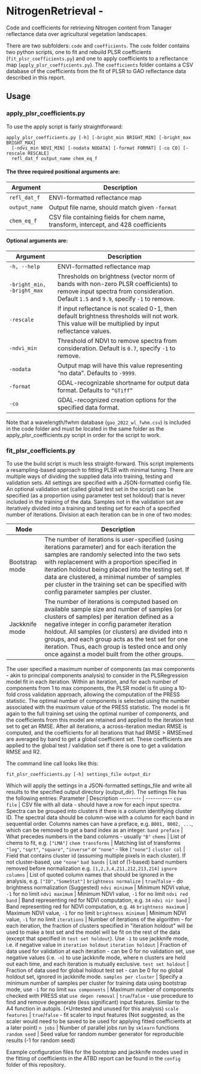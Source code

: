 # NitrogenRetrieval - 
Code and coefficients for retrieving Nitrogen content from Tanager reflectance data over agricultural vegetation landscapes.

There are two subfolders: `code` and `coefficients`. The `code` folder contains two python scripts, one to fit and rebuild PLSR coefficients (`fit_plsr_coefficients.py`) and one to apply coefficients to a reflectance map (`apply_plsr_coefficients.py`).  The `coefficients` folder contains a CSV database of the coefficients from the fit of PLSR to GAO reflectance data described in this report.

## Usage
### apply_plsr_coefficients.py

To use the apply script is fairly straightforward:
```
apply_plsr_coefficients.py [-h] [-bright_min BRIGHT_MIN] [-bright_max BRIGHT_MAX]
  [-ndvi_min NDVI_MIN] [-nodata NODATA] [-format FORMAT] [-co CO] [-rescale RESCALE]
  refl_dat_f output_name chem_eq_f
```
#### The three required positional arguments are:
Argument   | Description
---------- | ------------------------------
`refl_dat_f` | ENVI-formatted reflectance map
`output_name` | Output file name, should match given `-format`
`chem_eq_f` | CSV file containing fields for chem name, transform, intercept, and 428 coefficients


#### Optional arguments are: 
Argument   | Description
---------- | ------------------------------
`-h, --help` | ENVI-formatted reflectance map
`-bright_min, -bright_max` | Thresholds on brightness (vector norm of bands with non-zero PLSR coefficients) to remove input spectra from consideration. Default `1.5` and `9.9`, specify `-1` to remove.
`-rescale` | If input reflectance is not scaled 0-1, then default brightness thresholds will not work. This value will be multiplied by input reflectance values.
`-ndvi_min` | Threshold of NDVI to remove spectra from consideration. Default is `0.7`, specify `-1` to remove.
`-nodata` | Output map will have this value representing “no data”. Defaults to `-9999`.
`-format` | GDAL-recognizable shortname for output data format. Defaults to `“GTiff”`
`-co` | GDAL-recognized creation options for the specified data format.

Note that a wavelength/fwhm database (`gao_2022_wl_fwhm.csv`) is included in the code folder and must be located in the same folder as the apply_plsr_coefficients.py script in order for the script to work.

### fit_plsr_coefficients.py
To use the build script is much less straight-forward. This script implements a resampling-based approach to fitting PLSR with minimal tuning. There are multiple ways of dividing the supplied data into training, testing and validation sets. All settings are specified with a JSON-formatted config file. An optional validation set (called global test set in the script) can be specified (as a proportion using parameter test set holdout) that is never included in the training of the data. Samples not in the validation set are iteratively divided into a training and testing set for each of a specified number of iterations. Division at each iteration can be in one of two modes:

Mode | Description
---- | -----------
Bootstrap mode | The number of iterations is user-specified (using iterations parameter) and for each iteration the samples are randomly selected into the two sets with replacement with a proportion specified in iteration holdout being placed into the testing set. If data are clustered, a minimal number of samples per cluster in the training set can be specified with config parameter samples per cluster.
Jackknife mode | The number of iterations is computed based on available sample size and number of samples (or clusters of samples) per iteration defined as a negative integer in config parameter iteration holdout. All samples (or clusters) are divided into n groups, and each group acts as the test set for one iteration. Thus, each group is tested once and only once against a model built from the other groups.


The user specified a maximum number of components (as max components - akin to principal components analysis) to consider in the PLSRegression model fit in each iteration. Within an iteration, and for each number of components from 1 to max components, the PLSR model is fit using a 10-fold cross validation approach, allowing the computation of the PRESS statistic. The optimal number of components is selected using the number associated with the maximum value of the PRESS statistic. The model is fit again to the full training set using the optimal number of components, and the coefficients from this model are retained and applied to the iteration test set to get an RMSE. After all iterations, a across-iteration median RMSE is computed, and the coefficients for all iterations that had RMSE > RMSEmed are averaged by band to get a global coefficient set. These coefficients are applied to the global test / validation set if there is one to get a validation RMSE and R2.


The command line call looks like this:
```
fit_plsr_coefficients.py [-h] settings_file output_dir
```

Which will apply the settings in a JSON-formatted settings_file and write all results to the specified output directory (output_dir).  The settings file has the following entries:
Parameter | Description
--------- | -----------
`csv file` | CSV file with all data - should have a row for each input spectra. Spectra can be grouped into clusters if there is a column identifying cluster ID. The spectral data should be column-wise with a column for each band in sequential order. Columns names can have a preface, e.g. `B001, B002, ...`, which can be removed to get a band index as an integer.
`band preface` | What precedes numbers in the band columns - usually `"B"`
`chems` |  List of chems to fit, e.g. `["LMA"]`
`chem transforms` | Matching list of transforms `"log"`, `"sqrt"`, `"square"`, `"inverse"` or `"none"` - like `["none"]`
`cluster col` | Field that contains cluster id (assuming multiple pixels in each cluster). If not cluster-based, use `"none"`
`bad bands` | List of (1-based) band numbers removed before normalization e.g. `[1,2,3,4,211,212,213,214]`
`ignore columns` | List of quoted column names that should be ignored in  the analysis, e.g. `["ID","SomeStat"]`
`brightness normalize` | `true`/`false` - do brightness normalization (Suggested)
`ndvi minimum` | Minimum NDVI value, `-1` for no limit
`ndvi maximum` | Minimum NDVI value, `-1` for no limit
`ndvi red band` | Band representing red for NDVI computation, e.g. `34`
`ndvi nir band` | Band representing red for NDVI computation, e.g. `46`
`brightness maximum` | Maximum NDVI value, `-1` for no limit
`brightness minimum` | Minimum NDVI value, `-1` for no limit
`iterations` | Number of iterations of the algorithm - for each iteration, the fraction of clusters specified in "iteration holdout" will be used to make a test set and the model will be fit on the rest of the data (except that specified in `test set holdout`). Use `-1` to use jackknife mode, i.e. if negative value in `iteration holdout`
`iteration holdout` | Fraction of data used for validation at each iteration - can be 0 for no validation set, use negative values (i.e. `-n`) to use jackknife mode, where n clusters are held out each time, and each iteration is mutually exclusive.
`test set holdout` | Fraction of data used for global holdout test set - can be 0 for no global holdout set, ignored in jackknife mode.
`samples per cluster` | Specify a minimum number of samples per cluster for training data using bootstrap mode, use `-1` for no limit
`max components` | Maximum number of components checked with PRESS stat
`use degen removal` | `true`/`false` - use procedure to find and remove degenerate (less significant) input features. Similar to the A4 function in autopls. (*Untested and unused for this analysis)
`scale features` | `true`/`false` -  fit scaler to input features (Not suggested, as the scaler would need to be saved to be used for applying fitted coefficients at a later point)
`n jobs` | Number of parallel jobs run by `sklearn` functions
`random seed` | Seed value for random number generator for reproducible results (-1 for random seed)

Example configuration files for the bootstrap and jackknife modes used in the fitting of coefficients in the ATBD report can be found in the `config` folder of this repository.
